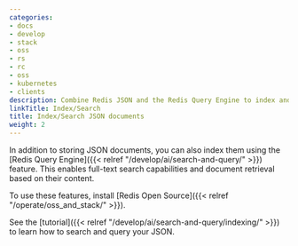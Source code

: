 ```yaml
---
categories:
- docs
- develop
- stack
- oss
- rs
- rc
- oss
- kubernetes
- clients
description: Combine Redis JSON and the Redis Query Engine to index and search JSON documents
linkTitle: Index/Search
title: Index/Search JSON documents
weight: 2
---
```


In addition to storing JSON documents, you can also index them using the [Redis Query Engine]({{< relref "/develop/ai/search-and-query/" >}}) feature. This enables full-text search capabilities and document retrieval based on their content.

To use these features, install [Redis Open Source]({{< relref "/operate/oss_and_stack/" >}}).

See the [tutorial]({{< relref "/develop/ai/search-and-query/indexing/" >}}) to learn how to search and query your JSON.